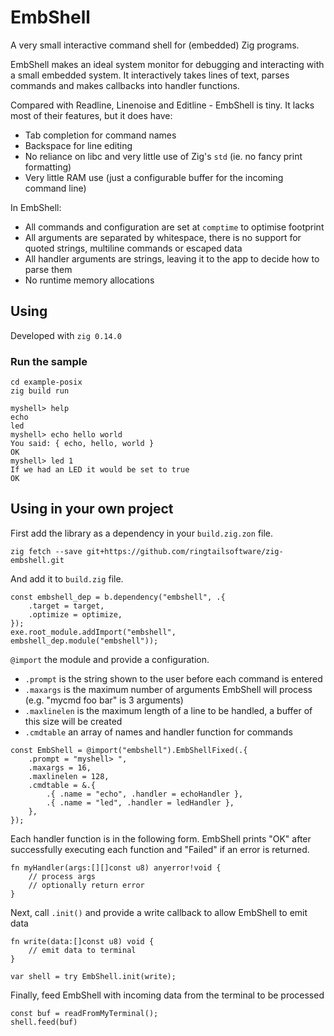 # EmbShell

A very small interactive command shell for (embedded) Zig programs.

EmbShell makes an ideal system monitor for debugging and interacting with a small embedded system. It interactively takes lines of text, parses commands and makes callbacks into handler functions.

Compared with Readline, Linenoise and Editline - EmbShell is tiny. It lacks most of their features, but it does have:

 - Tab completion for command names
 - Backspace for line editing
 - No reliance on libc and very little use of Zig's `std` (ie. no fancy print formatting)
 - Very little RAM use (just a configurable buffer for the incoming command line)

In EmbShell:

 - All commands and configuration are set at `comptime` to optimise footprint
 - All arguments are separated by whitespace, there is no support for quoted strings, multiline commands or escaped data
 - All handler arguments are strings, leaving it to the app to decide how to parse them
 - No runtime memory allocations

## Using

Developed with `zig 0.14.0`

### Run the sample

    cd example-posix
    zig build run

```
myshell> help
echo
led
myshell> echo hello world
You said: { echo, hello, world }
OK
myshell> led 1
If we had an LED it would be set to true
OK
```

## Using in your own project

First add the library as a dependency in your `build.zig.zon` file.

`zig fetch --save git+https://github.com/ringtailsoftware/zig-embshell.git`

And add it to `build.zig` file.
```zig
const embshell_dep = b.dependency("embshell", .{
    .target = target,
    .optimize = optimize,
});
exe.root_module.addImport("embshell", embshell_dep.module("embshell"));
```

`@import` the module and provide a configuration.

 - `.prompt` is the string shown to the user before each command is entered
 - `.maxargs` is the maximum number of arguments EmbShell will process (e.g. "mycmd foo bar" is 3 arguments)
 - `.maxlinelen` is the maximum length of a line to be handled, a buffer of this size will be created
 - `.cmdtable` an array of names and handler function for commands

```zig
const EmbShell = @import("embshell").EmbShellFixed(.{
    .prompt = "myshell> ",
    .maxargs = 16,
    .maxlinelen = 128,
    .cmdtable = &.{
        .{ .name = "echo", .handler = echoHandler },
        .{ .name = "led", .handler = ledHandler },
    },
});
```


Each handler function is in the following form. EmbShell prints "OK" after successfully executing each function and "Failed" if an error is returned.

```zig
fn myHandler(args:[][]const u8) anyerror!void {
    // process args
    // optionally return error
}
```

Next, call `.init()` and provide a write callback to allow EmbShell to emit data

```zig
fn write(data:[]const u8) void {
    // emit data to terminal
}

var shell = try EmbShell.init(write);
```

Finally, feed EmbShell with incoming data from the terminal to be processed

```zig
const buf = readFromMyTerminal();
shell.feed(buf)
```



